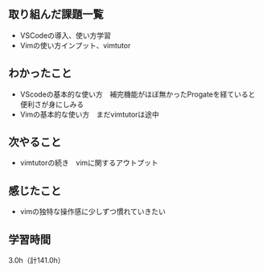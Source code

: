 ## 取り組んだ課題一覧
- VSCodeの導入、使い方学習
- Vimの使い方インプット、vimtutor

## わかったこと
- VScodeの基本的な使い方　補完機能がほぼ無かったProgateを経ていると便利さが身にしみる
- Vimの基本的な使い方　まだvimtutorは途中
  
## 次やること
- vimtutorの続き　vimに関するアウトプット

## 感じたこと
- vimの独特な操作感に少しずつ慣れていきたい

## 学習時間
3.0h（計141.0h）
